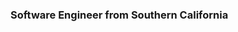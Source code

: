 ### Software Engineer from Southern California

<!--
**thaberl13/thaberl13** is a ✨ _special_ ✨ repository because its `README.md` (this file) appears on your GitHub profile.


